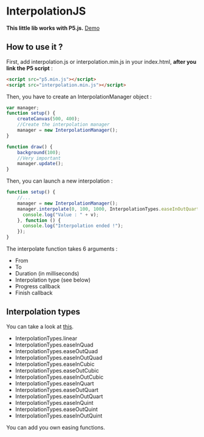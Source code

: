 # InterpolationJS
**This little lib works with P5.js.**
[Demo](https://t0mm4rx.github.io/InterpolationJS/)
## How to use it ?
First, add interpolation.js or interpolation.min.js in your index.html, **after you link the P5 script** :
```html
<script src="p5.min.js"></script>
<script src="interpolation.min.js"></script>
```
Then, you have to create an InterpolationManager object :
```javascript
var manager;
function setup() {
    createCanvas(500, 400);
    //Create the interpolation manager
    manager = new InterpolationManager();
}

function draw() {
    background(100);
    //Very important
    manager.update();
}
```
Then, you can launch a new interpolation :
```javascript
function setup() {
    //...
    manager = new InterpolationManager();
    manager.interpolate(0, 100, 1000, InterpolationTypes.easeInOutQuart, function (v) {
      console.log("Value : " + v);
    }, function () {
      console.log("Interpolation ended !");
    });
}
```
The interpolate function takes 6 arguments :
* From
* To
* Duration (in milliseconds)
* Interpolation type (see below)
* Progress callback
* Finish callback

## Interpolation types
You can take a look at [this](https://t0mm4rx.github.io/InterpolationJS/).
* InterpolationTypes.linear
* InterpolationTypes.easeInQuad
* InterpolationTypes.easeOutQuad
* InterpolationTypes.easeInOutQuad
* InterpolationTypes.easeInCubic
* InterpolationTypes.easeOutCubic
* InterpolationTypes.easeInOutCubic
* InterpolationTypes.easeInQuart
* InterpolationTypes.easeOutQuart
* InterpolationTypes.easeInOutQuart
* InterpolationTypes.easeInQuint
* InterpolationTypes.easeOutQuint
* InterpolationTypes.easeInOutQuint

You can add you own easing functions.
